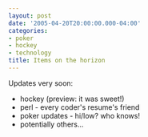 ```yaml
---
layout: post
date: '2005-04-20T20:00:00.000-04:00'
categories:
- poker
- hockey
- technology
title: Items on the horizon
---
```


Updates very soon:<ul><li>hockey (preview: it was sweet!)</li><li>perl - every coder's resume's friend</li><li>poker updates - hi/low? who knows!</li><li>potentially others...</li></ul>